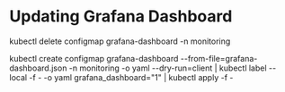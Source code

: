 # Updating Grafana Dashboard

kubectl delete configmap grafana-dashboard -n monitoring

kubectl create configmap grafana-dashboard --from-file=grafana-dashboard.json -n monitoring -o yaml --dry-run=client | kubectl label --local -f - -o yaml grafana_dashboard="1" | kubectl apply -f -

